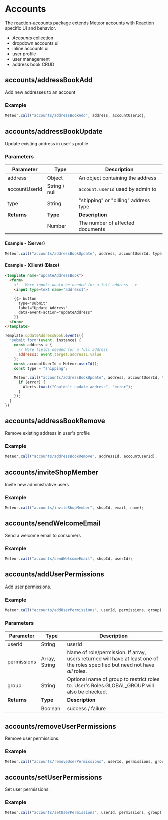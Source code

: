 # Accounts
The [reaction-accounts](https://github.com/reactioncommerce/reaction/tree/development/packages/reaction-accounts) package extends Meteor [accounts](http://guide.meteor.com/accounts.html) with Reaction specific UI and behavior.
- _Accounts_ collection
- dropdown accounts ui
- inline accounts ui
- user profile
- user management
- address book CRUD

## accounts/addressBookAdd
Add new addresses to an account

### Example

```js
Meteor.call("accounts/addressBookAdd", address, accountUserId);
```

## accounts/addressBookUpdate
Update existing address in user's profile

### Parameters

Parameter     | Type          | Description
------------- | ------------- | ------------------------------------
address       | Object        | An object containing the address
accountUserId | String / null | `account.userId` used by admin to
type          | String        | "shipping" or "billing" address type
**Returns**   | **Type**      | **Description**
              | Number        | The number of affected documents

#### Example - (Server)

```js
Meteor.call("accounts/addressBookUpdate", address, accountUserId, type);
```

#### Example - (Client) (Blaze)

```html
<template name="updateAddressBook">
  <form>
    <!-- More inputs would be needed for a full address -->
    <input type=text name="address1">

    {{> button
      type="submit"
      label="Update Address"
      data-event-action="updateAddress"
    }}
  <form>
</template>
```

```js
Template.updateAddressBook.events({
  "submit form"(event, instance) {
    const address = {
      // More fields needed for a full address
      address1: event.target.address1.value
    };
    const accountUserId = Meteor.userId();
    const type = "shipping";

    Meteor.call("accounts/addressBookUpdate", address, accountUserId, type, (error, result) => {
      if (error) {
        Alerts.toast("Couldn't update address", "error");
      }
    });
  }
})
```

## accounts/addressBookRemove
Remove existing address in user's profile

### Example

```js
Meteor.call("accounts/addressBookRemove", addressId, accountUserId);
```

## accounts/inviteShopMember
Invite new administrative users

### Example

```js
Meteor.call("accounts/inviteShopMember", shopId, email, name);
```

## accounts/sendWelcomeEmail
Send a welcome email to consumers

### Example

```js
Meteor.call("accounts/sendWelcomeEmail", shopId, userId);
```

## accounts/addUserPermissions
Add user permissions.

### Example

```js
Meteor.call("accounts/addUserPermissions", userId, permissions, group);
```

### Parameters

Parameter   | Type          | Description
----------- | ------------- | -------------------------------------------------------------------------------------------------------------------------------
userId      | String        | userId
permissions | Array, String | Name of role/permission.  If array, users returned will have at least one of the roles specified but need not have _all_ roles.
group       | String        | Optional name of group to restrict roles to. User's Roles.GLOBAL_GROUP will also be checked.
**Returns** | **Type**      | **Description**
            | Boolean       | success / failure

## accounts/removeUserPermissions
Remove user permissions.

### Example

```js
Meteor.call("accounts/removeUserPermissions", userId, permissions, group);
```

## accounts/setUserPermissions
Set user permissions.

### Example

```js
Meteor.call("accounts/setUserPermissions", userId, permissions, group);
```
